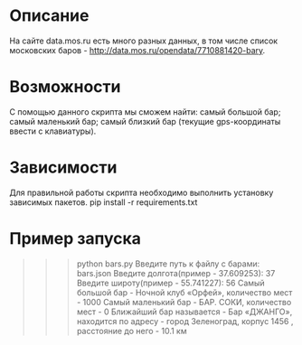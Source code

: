 # Описание
На сайте data.mos.ru есть много разных данных, в том числе список московских баров - http://data.mos.ru/opendata/7710881420-bary.

# Возможности
C помощью данного скрипта мы сможем найти:
самый большой бар;
самый маленький бар;
самый близкий бар (текущие gps-координаты ввести с клавиатуры).

# Зависимости
Для правильной работы скрипта необходимо выполнить установку зависимых пакетов.
pip install -r requirements.txt

# Пример запуска
>>>python bars.py
Введите путь к файлу с барами: bars.json
Введите долгота(пример - 37.609253): 37
Введите широту(пример - 55.741227): 56
Самый большой бар - Ночной клуб «Орфей», количество мест - 1000
Самый маленький бар - БАР. СОКИ, количество мест - 0
Ближайший бар называется -  Бар «ДЖАНГО», находится по адресу - город Зеленоград, корпус 1456 , расстояние до него - 10.1 км
